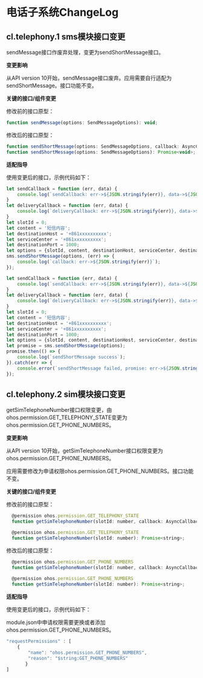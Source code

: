 # 电话子系统ChangeLog



## cl.telephony.1 sms模块接口变更

sendMessage接口作废弃处理，变更为sendShortMessage接口。

**变更影响**

从API version 10开始，sendMessage接口废弃。应用需要自行适配为sendShortMessage。接口功能不变。

**关键的接口/组件变更**

修改前的接口原型：

```js
function sendMessage(options: SendMessageOptions): void;
```

修改后的接口原型：

```js
function sendShortMessage(options: SendMessageOptions, callback: AsyncCallback<void>): void;
function sendShortMessage(options: SendMessageOptions): Promise<void>;
```



**适配指导**

使用变更后的接口，示例代码如下：

```js
let sendCallback = function (err, data) {
    console.log(`sendCallback: err->${JSON.stringify(err)}, data->${JSON.stringify(data)}`);
}
let deliveryCallback = function (err, data) {
    console.log(`deliveryCallback: err->${JSON.stringify(err)}, data->${JSON.stringify(data)}`);
}
let slotId = 0;
let content = '短信内容';
let destinationHost = '+861xxxxxxxxxx';
let serviceCenter = '+861xxxxxxxxxx';
let destinationPort = 1000;
let options = {slotId, content, destinationHost, serviceCenter, destinationPort, sendCallback, deliveryCallback};
sms.sendShortMessage(options, (err) => {
    console.log(`callback: err->${JSON.stringify(err)}`);
});
```

```js
let sendCallback = function (err, data) {
    console.log(`sendCallback: err->${JSON.stringify(err)}, data->${JSON.stringify(data)}`);
}
let deliveryCallback = function (err, data) {
    console.log(`deliveryCallback: err->${JSON.stringify(err)}, data->${JSON.stringify(data)}`);
}
let slotId = 0;
let content = '短信内容';
let destinationHost = '+861xxxxxxxxxx';
let serviceCenter = '+861xxxxxxxxxx';
let destinationPort = 1000;
let options = {slotId, content, destinationHost, serviceCenter, destinationPort, sendCallback, deliveryCallback};
let promise = sms.sendShortMessage(options);
promise.then(() => {
    console.log(`sendShortMessage success`);
}).catch(err => {
    console.error(`sendShortMessage failed, promise: err->${JSON.stringify(err)}`);
});

```

## cl.telephony.2 sim模块接口变更

getSimTelephoneNumber接口权限变更，由ohos.permission.GET_TELEPHONY_STATE变更为ohos.permission.GET_PHONE_NUMBERS。

**变更影响**

从API version 10开始，getSimTelephoneNumber接口权限变更为ohos.permission.GET_PHONE_NUMBERS。

应用需要修改为申请权限ohos.permission.GET_PHONE_NUMBERS。接口功能不变。

**关键的接口/组件变更**

修改前的接口原型：

```js
  @permission ohos.permission.GET_TELEPHONY_STATE
  function getSimTelephoneNumber(slotId: number, callback: AsyncCallback<string>): void;

  @permission ohos.permission.GET_TELEPHONY_STATE
  function getSimTelephoneNumber(slotId: number): Promise<string>;
```

修改后的接口原型：

```js
  @permission ohos.permission.GET_PHONE_NUMBERS
  function getSimTelephoneNumber(slotId: number, callback: AsyncCallback<string>): void;
  
  @permission ohos.permission.GET_PHONE_NUMBERS
  function getSimTelephoneNumber(slotId: number): Promise<string>;
```



**适配指导**

使用变更后的接口，示例代码如下：

module.json中申请权限需要更换或者添加ohos.permission.GET_PHONE_NUMBERS。

```js
"requestPermissions" : [
    {
        "name": "ohos.permission.GET_PHONE_NUMBERS",
        "reason": "$string:GET_PHONE_NUMBERS"
       }
]
```